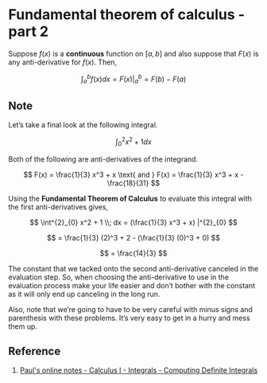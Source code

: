 # Fundamental theorem of calculus - part 2

Suppose $f(x)$ is a **continuous** function on $[a, b]$ and also suppose that $F(x)$ is any anti-derivative for $f(x)$. Then,

$$
\int^{b}_{a} f(x) dx = F(x) |^{b}_{a} = F(b) - F(a)
$$

## Note

Let’s take a final look at the following integral.

$$
\int^{2}_{0} x^2 + 1 dx
$$

Both of the following are anti-derivatives of the integrand.

$$
F(x) = \frac{1}{3} x^3 + x \text{ and } F(x) = \frac{1}{3} x^3 + x - \frac{18}{31}
$$

Using the **Fundamental Theorem of Calculus** to evaluate this integral with the first anti-derivatives gives,

$$
\int^{2}_{0} x^2 + 1 \\; dx = (\frac{1}{3} x^3 + x) |^{2}_{0}
$$

$$
= \frac{1}{3} (2)^3 + 2 - (\frac{1}{3} (0)^3 + 0)
$$

$$
= \frac{14}{3}
$$

The constant that we tacked onto the second anti-derivative canceled in the evaluation step. So, when choosing the anti-derivative to use in the evaluation process make your life easier and don’t bother with the constant as it will only end up canceling in the long run.

Also, note that we’re going to have to be very careful with minus signs and parenthesis with these problems. It’s very easy to get in a hurry and mess them up.

## Reference

1. [Paul's online notes - Calculus I - Integrals - Computing Definite Integrals](https://tutorial.math.lamar.edu/Classes/CalcI/ComputingDefiniteIntegrals.aspx)